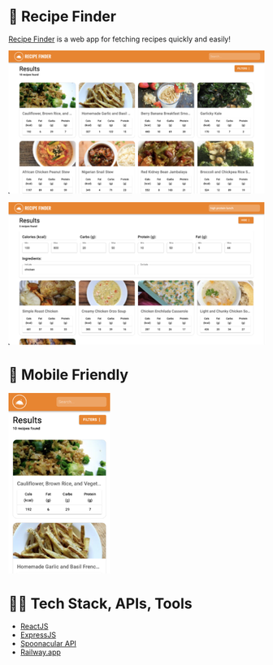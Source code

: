 # 🥘 Recipe Finder

[Recipe Finder](recipefinder.up.railway.app) is a web app for fetching recipes quickly and easily!

![demo landing page](https://github.com/RCopJr/recipe-finder/blob/master/images/landing_page.png?raw=true)

![demo filtered search](https://github.com/RCopJr/recipe-finder/blob/master/images/filtered_search.png?raw=true)

# 📱 Mobile Friendly

<img src="images/mobile_landing_page.png" alt="demo mobile landing page" width="200" />

# 🧑‍💻 Tech Stack, APIs, Tools

- [ReactJS](https://reactjs.org/)
- [ExpressJS](https://expressjs.com/)
- [Spoonacular API](https://spoonacular.com/food-api)
- [Railway.app](https://railway.app/)
